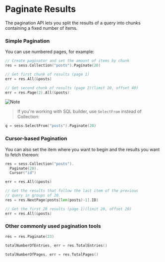 # Paginate Results

The pagination API lets you split the results of a query into chunks containing a
fixed number of items.

### Simple Pagination 

You can use numbered pages, for example:

```go
// Create paginator and set the amount of items by chunk
res = sess.Collection("posts").Paginate(20) 

// Get first chunk of results (page 1)
err = res.All(&posts) 

// Get second chunk of results (page 2)(limit 20, offset 40)
err = res.Page(2).All(&posts) 
```

![Note](https://github.com/LizGoro90/db-tour/tree/master/static/img)
> If you're working with SQL builder, use `SelectFrom` instead of Collection: 

```go
q = sess.SelectFrom("posts").Paginate(20)
```

### Cursor-based Pagination 

You can also set the item where you want to begin and the results you want to 
fetch thereon:

```go
res = sess.Collection("posts").
  Paginate(20). 
  Cursor("id") 

err = res.All(&posts) 

// Get the results that follow the last item of the previous
// query in groups of 20.
res = res.NextPage(posts[len(posts)-1].ID)

// Get the first 20 results (page 1)(limit 20, offset 20)
err = res.All(&posts) 
```

### Other commonly used pagination tools

```go
res = res.Paginate(23)

totalNumberOfEntries, err = res.TotalEntries()

totalNumberOfPages, err = res.TotalPages()
```

